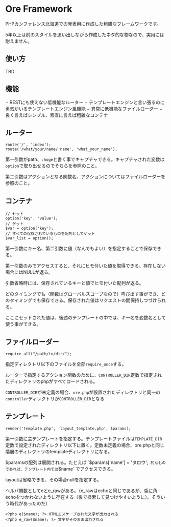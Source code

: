 # Ore Framework

PHPカンファレンス北海道での発表用に作成した粗雑なフレームワークです。

5年以上は前のスタイルを思い出しながら作成したネタ的な物なので、実用には耐えません。


## 使い方

TBD


## 機能

− RESTにも使えない低機能なルーター
− テンプレートエンジンと言い張るのに勇気がいるテンプレートエンジン風機能
− 異常に低機能なファイルローダー
− 良く言えばシンプル、素直に言えば粗雑なコンテナ

## ルーター

```
route('/', 'index');
route('/what/your/name/:name', 'what_your_name');
```

第一引数がpath、`:hoge`と書く事でキャプチャできる。キャプチャされた変数は`option`で取り出せるのでそちらを参照のこと。

第二引数はアクションとなる関数名、アクションについてはファイルローダーを参照のこと。


## コンテナ

```
// セット
option('key', 'value');
// ゲット
$var = option('key');
// すべての保存されているものを配列としてゲット
$var_list = option();
```

第一引数にキー名、第二引数に値（なんでもよい）を指定することで保存できる。

第一引数のみでアクセスすると、それにヒモ付いた値を取得できる。存在しない場合にはNULLが返る。

引数省略時には、保存されているキーと値でヒモ付いた配列が返る。

どのタイミングでも（関数はグローバルスコープなので）呼び出す事ができ、どのタイミングでも保存できる。保存された値はリクエストの間保持しつづけられる。

ここにセットされた値は、後述のテンプレートの中では、キー名を変数名として使う事ができる。


## ファイルローダー

```
require_all("/path/to/dir/");
```

指定ディレクトリ以下のファイルを全部`require_once`する。

ルーターで指定するアクション関数のために、`CONTROLLER_DIR`定数で指定されたディレクトリのphpがすべてロードされる。

`CONTROLLER_DIR`が未定義の場合、`ore.php`が設置されたディレクトリと同一の`controller`ディレクトリが`CONTROLLER_DIR`となる


## テンプレート

```
render('template.php', 'layout_template.php', $params);
```

第一引数に主テンプレートを指定する。テンプレートファイルは`TEMPLATE_DIR`定数で設定されたディレクトリ以下に置く。定数未定義の場合、ore.phpと同じ階層のディレクトリのtemplateディレクトリになる。

$paramsの配列は展開される。たとえば `$params['name'] = 'タロウ';` 的なものであれば、テンプレート内では`$name` でアクセスできる。

layoutは省略できる、その場合nullを指定する。

ヘルパ関数としてeとe_rawがある。（e_rawはechoと同じであるが、兎に角echoをつかわないように存在する（後で検索して見つけやすいように）。そういう時代があったのだ）

```
<?php e($name); ?> HTMLエスケープされた文字が出力される
<?php e_raw($name); ?> 文字がそのまま出力される
```




